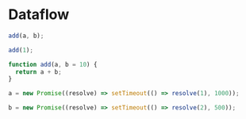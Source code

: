 # Dataflow

```js eval
add(a, b);
```

```js eval
add(1);
```

```js eval
function add(a, b = 10) {
  return a + b;
}
```

```js eval
a = new Promise((resolve) => setTimeout(() => resolve(1), 1000));
```

```js eval
b = new Promise((resolve) => setTimeout(() => resolve(2), 500));
```
